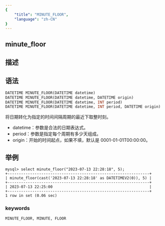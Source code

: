 ```yaml
---
{
    "title": "MINUTE_FLOOR",
    "language": "zh-CN"
}
---
```


## minute_floor
## 描述
## 语法

```sql
DATETIME MINUTE_FLOOR(DATETIME datetime)
DATETIME MINUTE_FLOOR(DATETIME datetime, DATETIME origin)
DATETIME MINUTE_FLOOR(DATETIME datetime, INT period)
DATETIME MINUTE_FLOOR(DATETIME datetime, INT period, DATETIME origin)
```

将日期转化为指定的时间间隔周期的最近下取整时刻。

- datetime：参数是合法的日期表达式。
- period：参数是指定每个周期有多少天组成。
- origin：开始的时间起点，如果不填，默认是 0001-01-01T00:00:00。

## 举例

```
mysql> select minute_floor("2023-07-13 22:28:18", 5);
+---------------------------------------------------------------+
| minute_floor(cast('2023-07-13 22:28:18' as DATETIMEV2(0)), 5) |
+---------------------------------------------------------------+
| 2023-07-13 22:25:00                                           |
+---------------------------------------------------------------+
1 row in set (0.06 sec)
```

### keywords

    MINUTE_FLOOR, MINUTE, FLOOR
